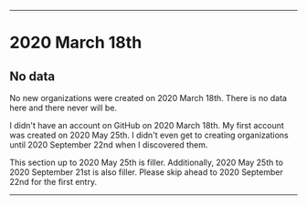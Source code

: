 
***

# 2020 March 18th

## No data

No new organizations were created on 2020 March 18th. There is no data here and there never will be.

I didn't have an account on GitHub on 2020 March 18th. My first account was created on 2020 May 25th. I didn't even get to creating organizations until 2020 September 22nd when I discovered them.

This section up to 2020 May 25th is filler. Additionally, 2020 May 25th to 2020 September 21st is also filler. Please skip ahead to 2020 September 22nd for the first entry.

***
